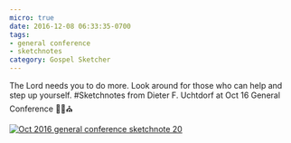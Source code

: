```yaml
---
micro: true
date: 2016-12-08 06:33:35-0700
tags:
- general conference
- sketchnotes
category: Gospel Sketcher
---
```


The Lord needs you to do more. Look around for those who can help and step up yourself.
#Sketchnotes from Dieter F. Uchtdorf at Oct 16 General Conference ✍🏼⛪️

[![Oct 2016 general conference sketchnote 20](http://www.gospelsketcher.org/uploads/2018/3d3ab2c09d.jpg)](http://www.gospelsketcher.org/uploads/2018/3d3ab2c09d.jpg)